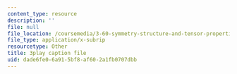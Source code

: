 ```yaml
---
content_type: resource
description: ''
file: null
file_location: /coursemedia/3-60-symmetry-structure-and-tensor-properties-of-materials-fall-2005/dade6fe06a915bf8af602a1fb0707dbb_APv1uyLL6ok.vtt
file_type: application/x-subrip
resourcetype: Other
title: 3play caption file
uid: dade6fe0-6a91-5bf8-af60-2a1fb0707dbb
---
```

